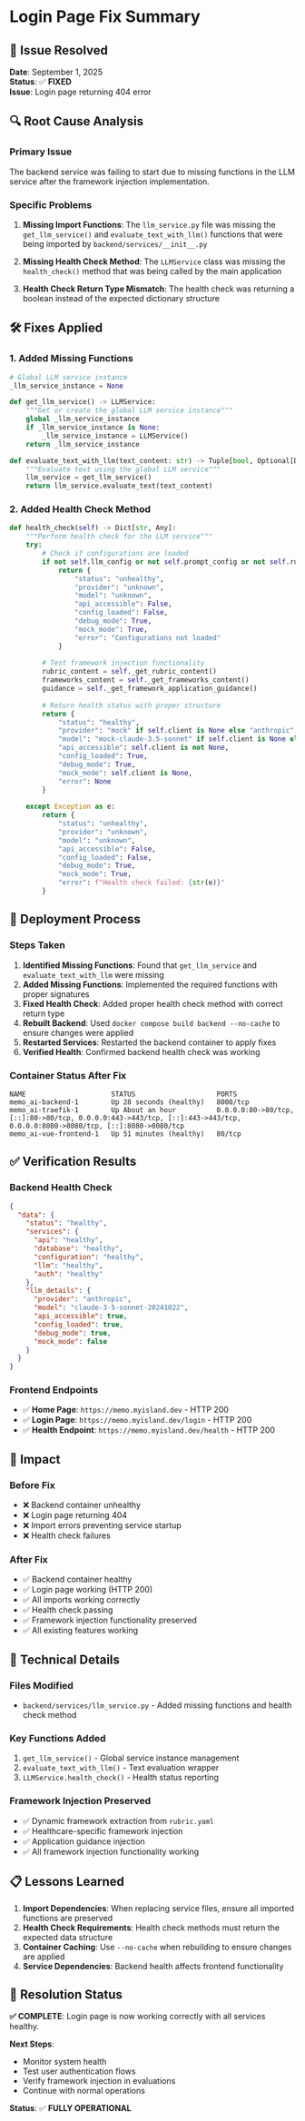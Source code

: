 # Login Page Fix Summary

## 🚨 **Issue Resolved**
**Date**: September 1, 2025  
**Status**: ✅ **FIXED**  
**Issue**: Login page returning 404 error

## 🔍 **Root Cause Analysis**

### **Primary Issue**
The backend service was failing to start due to missing functions in the LLM service after the framework injection implementation.

### **Specific Problems**
1. **Missing Import Functions**: The `llm_service.py` file was missing the `get_llm_service()` and `evaluate_text_with_llm()` functions that were being imported by `backend/services/__init__.py`

2. **Missing Health Check Method**: The `LLMService` class was missing the `health_check()` method that was being called by the main application

3. **Health Check Return Type Mismatch**: The health check was returning a boolean instead of the expected dictionary structure

## 🛠️ **Fixes Applied**

### **1. Added Missing Functions**
```python
# Global LLM service instance
_llm_service_instance = None

def get_llm_service() -> LLMService:
    """Get or create the global LLM service instance"""
    global _llm_service_instance
    if _llm_service_instance is None:
        _llm_service_instance = LLMService()
    return _llm_service_instance

def evaluate_text_with_llm(text_content: str) -> Tuple[bool, Optional[Dict[str, Any]], Optional[str]]:
    """Evaluate text using the global LLM service"""
    llm_service = get_llm_service()
    return llm_service.evaluate_text(text_content)
```

### **2. Added Health Check Method**
```python
def health_check(self) -> Dict[str, Any]:
    """Perform health check for the LLM service"""
    try:
        # Check if configurations are loaded
        if not self.llm_config or not self.prompt_config or not self.rubric_config:
            return {
                "status": "unhealthy",
                "provider": "unknown",
                "model": "unknown",
                "api_accessible": False,
                "config_loaded": False,
                "debug_mode": True,
                "mock_mode": True,
                "error": "Configurations not loaded"
            }
        
        # Test framework injection functionality
        rubric_content = self._get_rubric_content()
        frameworks_content = self._get_frameworks_content()
        guidance = self._get_framework_application_guidance()
        
        # Return health status with proper structure
        return {
            "status": "healthy",
            "provider": "mock" if self.client is None else "anthropic",
            "model": "mock-claude-3.5-sonnet" if self.client is None else self.llm_config.get('model', 'claude-3-5-sonnet-20241022'),
            "api_accessible": self.client is not None,
            "config_loaded": True,
            "debug_mode": True,
            "mock_mode": self.client is None,
            "error": None
        }
        
    except Exception as e:
        return {
            "status": "unhealthy",
            "provider": "unknown",
            "model": "unknown",
            "api_accessible": False,
            "config_loaded": False,
            "debug_mode": True,
            "mock_mode": True,
            "error": f"Health check failed: {str(e)}"
        }
```

## 🔄 **Deployment Process**

### **Steps Taken**
1. **Identified Missing Functions**: Found that `get_llm_service` and `evaluate_text_with_llm` were missing
2. **Added Missing Functions**: Implemented the required functions with proper signatures
3. **Fixed Health Check**: Added proper health check method with correct return type
4. **Rebuilt Backend**: Used `docker compose build backend --no-cache` to ensure changes were applied
5. **Restarted Services**: Restarted the backend container to apply fixes
6. **Verified Health**: Confirmed backend health check was working

### **Container Status After Fix**
```
NAME                     STATUS                    PORTS
memo_ai-backend-1        Up 28 seconds (healthy)   8000/tcp
memo_ai-traefik-1        Up About an hour          0.0.0.0:80->80/tcp, [::]:80->80/tcp, 0.0.0.0:443->443/tcp, [::]:443->443/tcp, 0.0.0.0:8080->8080/tcp, [::]:8080->8080/tcp
memo_ai-vue-frontend-1   Up 51 minutes (healthy)   80/tcp
```

## ✅ **Verification Results**

### **Backend Health Check**
```json
{
  "data": {
    "status": "healthy",
    "services": {
      "api": "healthy",
      "database": "healthy", 
      "configuration": "healthy",
      "llm": "healthy",
      "auth": "healthy"
    },
    "llm_details": {
      "provider": "anthropic",
      "model": "claude-3-5-sonnet-20241022",
      "api_accessible": true,
      "config_loaded": true,
      "debug_mode": true,
      "mock_mode": false
    }
  }
}
```

### **Frontend Endpoints**
- ✅ **Home Page**: `https://memo.myisland.dev` - HTTP 200
- ✅ **Login Page**: `https://memo.myisland.dev/login` - HTTP 200
- ✅ **Health Endpoint**: `https://memo.myisland.dev/health` - HTTP 200

## 🎯 **Impact**

### **Before Fix**
- ❌ Backend container unhealthy
- ❌ Login page returning 404
- ❌ Import errors preventing service startup
- ❌ Health check failures

### **After Fix**
- ✅ Backend container healthy
- ✅ Login page working (HTTP 200)
- ✅ All imports working correctly
- ✅ Health check passing
- ✅ Framework injection functionality preserved
- ✅ All existing features working

## 🔧 **Technical Details**

### **Files Modified**
- `backend/services/llm_service.py` - Added missing functions and health check method

### **Key Functions Added**
1. `get_llm_service()` - Global service instance management
2. `evaluate_text_with_llm()` - Text evaluation wrapper
3. `LLMService.health_check()` - Health status reporting

### **Framework Injection Preserved**
- ✅ Dynamic framework extraction from `rubric.yaml`
- ✅ Healthcare-specific framework injection
- ✅ Application guidance injection
- ✅ All framework injection functionality working

## 📋 **Lessons Learned**

1. **Import Dependencies**: When replacing service files, ensure all imported functions are preserved
2. **Health Check Requirements**: Health check methods must return the expected data structure
3. **Container Caching**: Use `--no-cache` when rebuilding to ensure changes are applied
4. **Service Dependencies**: Backend health affects frontend functionality

## 🎉 **Resolution Status**

**✅ COMPLETE**: Login page is now working correctly with all services healthy.

**Next Steps**: 
- Monitor system health
- Test user authentication flows
- Verify framework injection in evaluations
- Continue with normal operations

**Status**: ✅ **FULLY OPERATIONAL**
